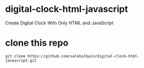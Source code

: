 # digital-clock-html-javascript
Create Digital Clock With Only HTML and JavaScript

# clone this repo
``` git clone https://github.com/salahulbain/digital-clock-html-javascript.git ```

